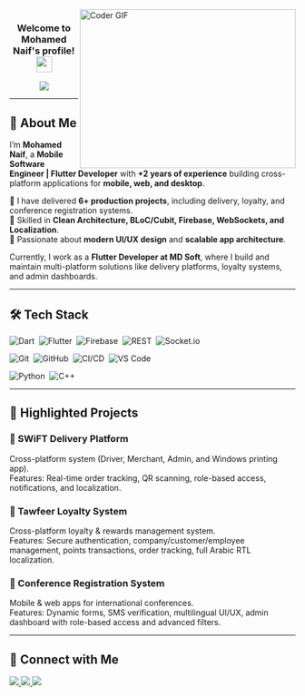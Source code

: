 <img align="right" src="https://github.com/abhisheknaiidu/abhisheknaiidu/blob/master/code.gif?raw=true" alt="Coder GIF" width="380" height="280">

<h3 align="center">
  Welcome to Mohamed Naif's profile!
  <img src="https://media.giphy.com/media/hvRJCLFzcasrR4ia7z/giphy.gif" width="28">
</h3>

<!-- Typing SVG -->
<p align="center">
  <a href="https://github.com/DenverCoder1/readme-typing-svg">
    <img src="https://readme-typing-svg.herokuapp.com/?lines=I'm+Mohamed+Naif;Flutter+Developer;Cross-Platform+Engineer;Welcome+to+my+profile!&font=Fira%20Code&center=true&width=500&height=45&color=f75c7e&vCenter=true&size=22">
  </a>
</p> 

---

## 🚀 About Me

I’m **Mohamed Naif**, a **Mobile Software Engineer | Flutter Developer** with **+2 years of experience** building cross-platform applications for **mobile, web, and desktop**.

🔹 I have delivered **6+ production projects**, including delivery, loyalty, and conference registration systems.  
🔹 Skilled in **Clean Architecture, BLoC/Cubit, Firebase, WebSockets, and Localization**.  
🔹 Passionate about **modern UI/UX design** and **scalable app architecture**.  

Currently, I work as a **Flutter Developer at MD Soft**, where I build and maintain multi-platform solutions like delivery platforms, loyalty systems, and admin dashboards.

---

## 🛠 Tech Stack

![Dart](https://img.shields.io/badge/-Dart-05122A?style=flat&logo=dart)&nbsp;
![Flutter](https://img.shields.io/badge/-Flutter-05122A?style=flat&logo=flutter)&nbsp;
![Firebase](https://img.shields.io/badge/-Firebase-05122A?style=flat&logo=firebase)&nbsp;
![REST](https://img.shields.io/badge/-REST%20API-05122A?style=flat&logo=rest)&nbsp;
![Socket.io](https://img.shields.io/badge/-Socket.IO-05122A?style=flat&logo=socket.io)&nbsp;

![Git](https://img.shields.io/badge/-Git-05122A?style=flat&logo=git)&nbsp;
![GitHub](https://img.shields.io/badge/-GitHub-05122A?style=flat&logo=github)&nbsp;
![CI/CD](https://img.shields.io/badge/-CI/CD-05122A?style=flat&logo=githubactions)&nbsp;
![VS Code](https://img.shields.io/badge/-VS%20Code-05122A?style=flat&logo=visual-studio-code)&nbsp;

![Python](https://img.shields.io/badge/-Python-05122A?style=flat&logo=python)&nbsp;
![C++](https://img.shields.io/badge/-C++-05122A?style=flat&logo=c%2B%2B)&nbsp;

---

## 📌 Highlighted Projects

### 🔹 SWiFT Delivery Platform  
Cross-platform system (Driver, Merchant, Admin, and Windows printing app).  
Features: Real-time order tracking, QR scanning, role-based access, notifications, and localization.

### 🔹 Tawfeer Loyalty System  
Cross-platform loyalty & rewards management system.  
Features: Secure authentication, company/customer/employee management, points transactions, order tracking, full Arabic RTL localization.

### 🔹 Conference Registration System  
Mobile & web apps for international conferences.  
Features: Dynamic forms, SMS verification, multilingual UI/UX, admin dashboard with role-based access and advanced filters.

---

## 🤝 Connect with Me

<a href="https://linkedin.com/in/mohamed-naif-32483b1b3/" target="_blank">
  <img src="https://img.shields.io/badge/Mohamed%20Naif-0077B5?style=for-the-badge&logo=linkedin&logoColor=white"/>
</a>

<a href="https://github.com/MohamedNaif" target="_blank">
  <img src="https://img.shields.io/badge/GitHub-100000?style=for-the-badge&logo=github&logoColor=white"/>
</a>

<a href="mailto:naifm371@gmail.com">
  <img src="https://img.shields.io/badge/Email-D14836?style=for-the-badge&logo=gmail&logoColor=white"/>
</a>
